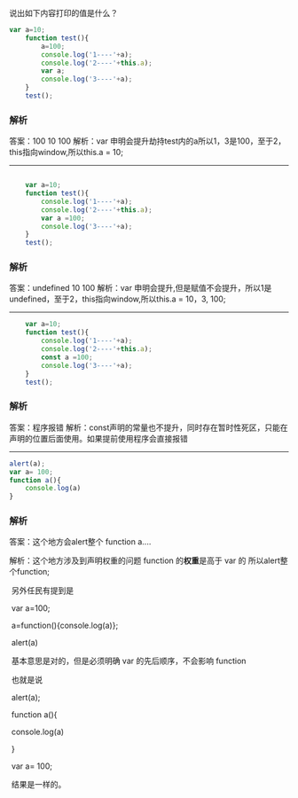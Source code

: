 

说出如下内容打印的值是什么？

```javascript
var a=10;
    function test(){
        a=100;
        console.log('1----'+a);
        console.log('2----'+this.a);
        var a;
        console.log('3----'+a);
    }
    test();
```
### 解析
答案：100 10 100
解析：var 申明会提升劫持test内的a所以1，3是100，至于2，this指向window,所以this.a = 10;

------
```javascript

    var a=10;
    function test(){
        console.log('1----'+a);
        console.log('2----'+this.a);
        var a =100;
        console.log('3----'+a);
    }
    test();
```
### 解析
答案：undefined 10 100
解析：var 申明会提升,但是赋值不会提升，所以1是undefined，至于2，this指向window,所以this.a = 10，3, 100;

--------
```javascript
    var a=10;
    function test(){
        console.log('1----'+a);
        console.log('2----'+this.a);
        const a =100;
        console.log('3----'+a);
    }
    test();
```
### 解析
答案：程序报错
解析：const声明的常量也不提升，同时存在暂时性死区，只能在声明的位置后面使用。如果提前使用程序会直接报错

-----

```javascript
alert(a);   
var a= 100;   
function a(){
    console.log(a)
}
```

### 解析

答案：这个地方会alert整个 function a....

解析：这个地方涉及到声明权重的问题  function 的**权重**是高于  var 的 所以alert整个function;

​        另外任民有提到是

​        var a=100;

​        a=function(){console.log(a)};

​        alert(a)

​        基本意思是对的，但是必须明确  var 的先后顺序，不会影响 function 

​        也就是说

​        alert(a);   

​        function a(){

​            console.log(a)

​        }

​        var a= 100;   

​        结果是一样的。